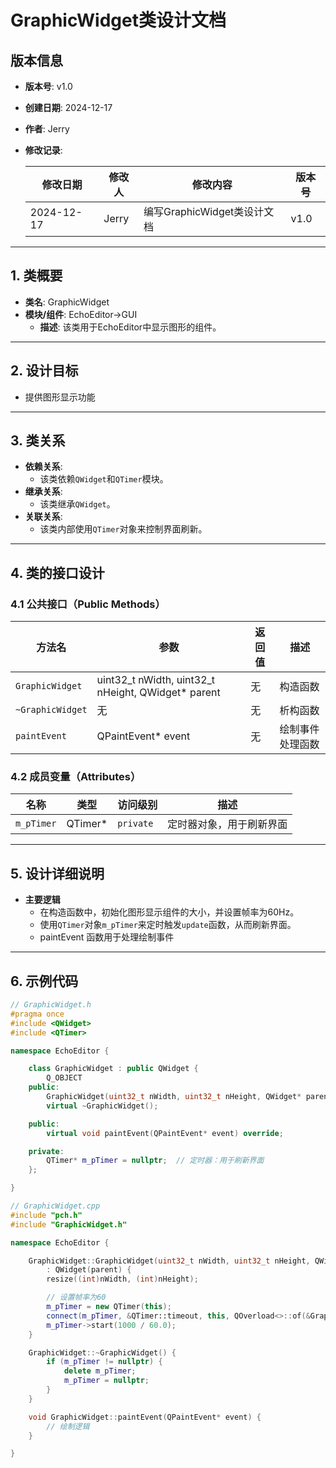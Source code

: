 # **GraphicWidget类设计文档**

## 版本信息

- **版本号**: v1.0
- **创建日期**: 2024-12-17
- **作者**: Jerry
- **修改记录**:

  | 修改日期   | 修改人       | 修改内容                 | 版本号 |
  | ---------- | ------------ | ------------------------ | ------ |
  | 2024-12-17 | Jerry | 编写GraphicWidget类设计文档 | v1.0   |

---

## 1. 类概要

- **类名**: GraphicWidget
- **模块/组件**: EchoEditor->GUI
  - **描述**: 该类用于EchoEditor中显示图形的组件。

---

## 2. 设计目标

- 提供图形显示功能

---

## 3. 类关系

- **依赖关系**:
  - 该类依赖`QWidget`和`QTimer`模块。
- **继承关系**:
  - 该类继承`QWidget`。
- **关联关系**:
  - 该类内部使用`QTimer`对象来控制界面刷新。

---

## 4. 类的接口设计

### 4.1 公共接口（Public Methods）

| 方法名     | 参数           | 返回值     | 描述             |
| ---------- | -------------- | ---------- | ---------------- |
| `GraphicWidget` | uint32_t nWidth, uint32_t nHeight, QWidget* parent | 无 | 构造函数 |
| `~GraphicWidget` | 无 | 无 | 析构函数 |
| `paintEvent` | QPaintEvent* event | 无 | 绘制事件处理函数 |

### 4.2 成员变量（Attributes）

| 名称       | 类型 | 访问级别    | 描述               |
| ---------- | ---- | ----------- | ------------------ |
| `m_pTimer` | QTimer* | `private` | 定时器对象，用于刷新界面 |

---

## 5. 设计详细说明

- **主要逻辑**
  - 在构造函数中，初始化图形显示组件的大小，并设置帧率为60Hz。
  - 使用`QTimer`对象`m_pTimer`来定时触发`update`函数，从而刷新界面。
  - paintEvent 函数用于处理绘制事件

---

## 6. 示例代码

```cpp
// GraphicWidget.h
#pragma once
#include <QWidget>
#include <QTimer>

namespace EchoEditor {

    class GraphicWidget : public QWidget {
        Q_OBJECT
    public:
        GraphicWidget(uint32_t nWidth, uint32_t nHeight, QWidget* parent = nullptr);
        virtual ~GraphicWidget();

    public:
        virtual void paintEvent(QPaintEvent* event) override;

    private:
        QTimer* m_pTimer = nullptr;  // 定时器：用于刷新界面
    };

}

// GraphicWidget.cpp
#include "pch.h"
#include "GraphicWidget.h"

namespace EchoEditor {

    GraphicWidget::GraphicWidget(uint32_t nWidth, uint32_t nHeight, QWidget* parent)
        : QWidget(parent) {
        resize((int)nWidth, (int)nHeight);

        // 设置帧率为60
        m_pTimer = new QTimer(this);
        connect(m_pTimer, &QTimer::timeout, this, QOverload<>::of(&GraphicWidget::update));
        m_pTimer->start(1000 / 60.0);
    }

    GraphicWidget::~GraphicWidget() {
        if (m_pTimer != nullptr) {
            delete m_pTimer;
            m_pTimer = nullptr;
        }
    }

    void GraphicWidget::paintEvent(QPaintEvent* event) {
        // 绘制逻辑
    }

}
```
